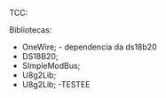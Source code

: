 TCC:

Bibliotecas: 

- OneWire; - dependencia da ds18b20
- DS18B20;
- SImpleModBus;
- U8g2Lib;
- U8g2Lib; -TESTEE

